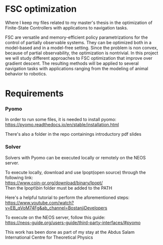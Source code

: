 # FSC optimization
Where I keep my files related to my master's thesis in the optimization of Finite-State Controllers with applications to navigation tasks.

FSC are versatile and memory-efficient policy parametrizations for the control of partially observable systems. They can be optimized both in a model-based and in a model-free setting. Since the problem is non convex, because of partial observability, the optimization is nontrivial. In this project we will study different approaches to FSC optimization that improve over gradient descent. The resulting methods will be applied to several navigation tasks with applications ranging from the modeling of animal behavior to robotics. 

# Requirements
### Pyomo
In order to run some files, it is needed to install pyomo: <br>
https://pyomo.readthedocs.io/en/stable/installation.html

There's also a folder in the repo containings introductory pdf slides  

### Solver
Solvers with Pyomo can be executed locally or remotely on the NEOS server.

To execute locally, download and use Ipopt(open source) through the following link: <br>
https://www.coin-or.org/download/binary/Ipopt/ <br>
Then the Ipopt\bin folder must be added to the PATH

Here's a helpful tutorial to perform the aforementioned steps: <br>
https://www.youtube.com/watch?v=EB_qVoM74Fg&ab_channel=BostanjiDevelopers

To execute on the NEOS server, follow this guide: <br>
https://neos-guide.org/users-guide/third-party-interfaces/#pyomo


This work has been done as part of my stay at the Abdus Salam International Centre for Theoretical Physics

